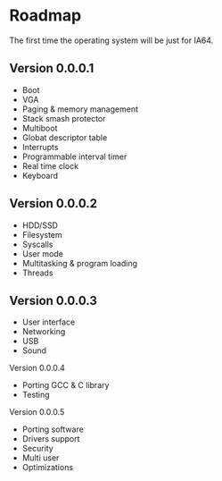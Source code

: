 Roadmap
=========

The first time the operating system will be just for IA64.

Version 0.0.0.1
------

* Boot
* VGA
* Paging & memory management
* Stack smash protector
* Multiboot
* Globat descriptor table
* Interrupts
* Programmable interval timer
* Real time clock
* Keyboard

Version 0.0.0.2
------

* HDD/SSD
* Filesystem
* Syscalls
* User mode
* Multitasking & program loading
* Threads

Version 0.0.0.3
------

* User interface
* Networking
* USB
* Sound

Version 0.0.0.4

* Porting GCC & C library
* Testing

Version 0.0.0.5

* Porting software
* Drivers support
* Security
* Multi user
* Optimizations
